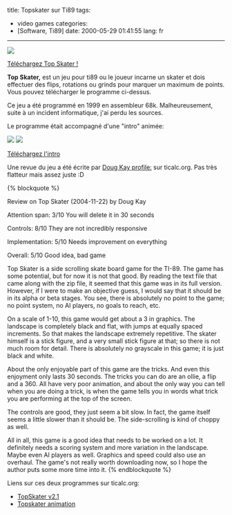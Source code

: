 title: Topskater sur Ti89
tags:
- video games
categories:
- [Software, Ti89]
date: 2000-05-29 01:41:55
lang: fr
---

![](topskater.gif)

[Téléchargez Top Skater !](topskater.zip)

**Top Skater,**  est un jeu pour ti89 ou le joueur incarne un skater et dois effectuer des flips, rotations ou grinds pour marquer un maximum de points. Vous pouvez télécharger le programme ci-dessus.

Ce jeu a été programmé en 1999 en assembleur 68k. Malheureusement, suite à un incident informatique, j'ai perdu les sources.

Le programme était accompagné d'une "intro" animée:

![](tpskaanim1.gif)
![](tpskaanim2.gif)

[Téléchargez l'intro](tpskanim.zip)

Une revue du jeu a été écrite par [Doug Kay profile:](http://www.ticalc.org/cgi-bin/acct-view.cgi?userid=5364) sur ticalc.org. Pas très flatteur mais assez juste :D


{% blockquote %}

Review on Top Skater (2004-11-22) by Doug Kay

Attention span: 3/10 You will delete it in 30 seconds

Controls: 8/10 They are not incredibly responsive

Implementation: 5/10 Needs improvement on everything

Overall: 5/10 Good idea, bad game

Top Skater is a side scrolling skate board game for the TI-89\. The game has some potential, but for now it is not that good. By reading the text file that came along with the zip file, it seemed that this game was in its full version. However, if I were to make an objective guess, I would say that it should be in its alpha or beta stages. You see, there is absolutely no point to the game; no point system, no AI players, no goals to reach, etc.

On a scale of 1-10, this game would get about a 3 in graphics. The landscape is completely black and flat, with jumps at equally spaced increments. So that makes the landscape extremely repetitive. The skater himself is a stick figure, and a very small stick figure at that; so there is not much room for detail. There is absolutely no grayscale in this game; it is just black and white.

About the only enjoyable part of this game are the tricks. And even this enjoyment only lasts 30 seconds. The tricks you can do are an ollie, a flip and a 360\. All have very poor animation, and about the only way you can tell when you are doing a trick, is when the game tells you in words what trick you are performing at the top of the screen.

The controls are good, they just seem a bit slow. In fact, the game itself seems a little slower than it should be. The side-scrolling is kind of choppy as well.

All in all, this game is a good idea that needs to be worked on a lot. It definitely needs a scoring system and more variation in the landscape. Maybe even AI players as well. Graphics and speed could also use an overhaul. The game's not really worth downloading now, so I hope the author puts some more time into it.
{% endblockquote %}

Liens sur ces deux programmes sur ticalc.org:

*   [TopSkater v2.1](http://www.ticalc.org/archives/files/fileinfo/100/10034.html)
*   [Topskater animation](http://www.ticalc.org/archives/files/fileinfo/113/11356.html)
